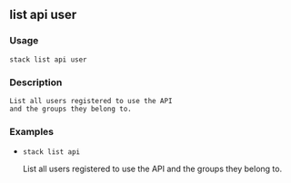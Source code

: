 ## list api user

### Usage

`stack list api user`

### Description


	List all users registered to use the API
	and the groups they belong to.
	
	

### Examples

* `stack list api`

   List all users registered to use the API
	and the groups they belong to.




